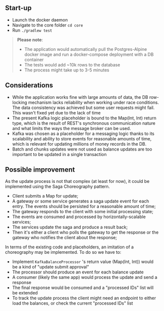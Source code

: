 ## Start-up
- Launch the docker daemon
- Navigate to the core folder `cd core`
- Run `./gradlew test`

> **Please note**:
> - The application would automatically pull the Postgres-Alpine docker image and run a docker-compose deployment with a DB container
> - The tests would add ~10k rows to the database
> - The process might take up to 3-5 minutes

## Considerations
- While the application works fine with large amounts of data, the DB row-locking mechanism lacks reliability when working under race conditions. The data consistency was achieved but some user requests might fail. This wasn't fixed yet due to the lack of time
- The present Kafka logic placeholder is bound to the Map(Int, Int) return type, which is the result of REST's synchronous communication nature and what limits the ways the message broker can be used.
- Kafka was chosen as a placeholder for a messaging logic thanks to its scalability and ability to store events for reasonable amounts of time, which is relevant for updating millions of money records in the DB.
- Batch and chunks updates were not used as balance updates are too important to be updated in a single transaction

## Possible improvement
As the update process is not that complex (at least for now), it could be implemented using the Saga Choreography pattern.
- Client submits a Map for update;
- A gateway or some service generates a saga update event for each entry. The events should be persisted for a reasonable amount of time;
- The gateway responds to the client with some initial processing state;
- The events are consumed and processed by horizontally-scalable services;
- The services update the saga and produce a result back;
- Then it's either a client who polls the gateway to get the response or the gateway who notifies the client about the response;

In terms of the existing code and placeholders, an imitation of a choreography may be implemented. To do so we have to:
- Implement `KafkaBalanceProcessor` 's return value (Map(Int, Int)) would be a kind of "update submit approval"
- The processor should produce an event for each balance update
- A consumer (likely the same app) would process the update and send a response
- The final response would be consumed and a "processed IDs" list will be extended
- To track the update process the client might need an endpoint to either load the balances, or check the current "processed IDs" list
